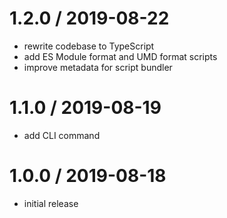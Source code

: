 # 1.2.0 / 2019-08-22

- rewrite codebase to TypeScript
- add ES Module format and UMD format scripts
- improve metadata for script bundler

# 1.1.0 / 2019-08-19

- add CLI command

# 1.0.0 / 2019-08-18

- initial release
